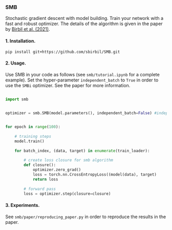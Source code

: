 ### SMB

Stochastic gradient descent with model building. Train your network with a fast and robust optimizer.  The details of the algorithm is given in the paper by [Birbil et al. (2021)](http://www.optimization-online.org/DB_HTML/2021/11/8683.html).

  
 
#### 1. Installation. 

`pip install git+https://github.com/sbirbil/SMB.git`


#### 2. Usage. 

Use SMB in your code as follows (see `smb/tutorial.ipynb` for a complete example). Set the hyper-parameter `independent_batch` to `True` in order to use the `SMBi` optimizer. See the paper for more information.

```python

import smb

 
optimizer = smb.SMB(model.parameters(), independent_batch=False) #independent_batch=True for SMBi optimizer


for epoch in range(100):
    
    # training steps
    model.train()
    
    for batch_index, (data, target) in enumerate(train_loader):
            
        # create loss closure for smb algorithm
        def closure():
            optimizer.zero_grad()
            loss = torch.nn.CrossEntropyLoss((model(data), target)
            return loss
        
        # forward pass
        loss = optimizer.step(closure=closure)
```

#### 3. Experiments. 

See `smb/paper/reproducing_paper.py` in order to reproduce the results in the paper. 
